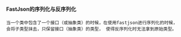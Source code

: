 #### FastJson的序列化与反序列化
```text
当一个类中包含了一个接口（或抽象类）的时候，在使用fastjson进行序列化的时候，
会将子类型抹去，只保留接口（抽象类）的类型， 使得反序列化时无法拿到原始类型。



```